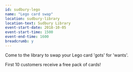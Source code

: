 ```yaml
---
id: sudbury-lego
name: "Lego card swap"
location: sudbury-library
location-text: Sudbury Library
event-start-date: 2018-10-05
event-start-time: 1500
event-end-time: 1600
breadcrumb: y
---
```


Come to the library to swap your Lego card 'gots' for 'wants'.

First 10 customers receive a free pack of cards!
